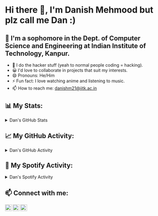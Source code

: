 # Hi there 👋, I'm Danish Mehmood but plz call me Dan :)

## 🌱 I'm a sophomore in the Dept. of Computer Science and Engineering at Indian Institute of Technology, Kanpur.

- 👀 I do the hacker stuff (yeah to normal people coding = hacking).
- 😀 I'd love to collaborate in projects that suit my interests.
- 😄 Pronouns: He/Him
- ⚡ Fun fact: I love watching anime and listening to music.
- 📫 How to reach me: [danishm21@iitk.ac.in](mailto:danishm21@iitk.ac.in)



## 📊 My Stats:

<details>
  <summary>Dan's GitHub Stats</summary>
<!-- [![Danish's GitHub stats](https://github-readme-stats.vercel.app/api?username=DanX069)](https://github.com/DanX069/github-readme-stats) -->
<table style="width:100%">
  <tr>
    <th><img src="https://github-readme-stats.vercel.app/api?username=DanX069&show_icons=true&theme=radical" /></th>
    <th><img src="https://github-readme-stats.vercel.app/api/top-langs/?username=DanX069&layout=compact&theme=radical&langs_count=10" /></th>
  </tr>
</table>
  </details>
  



## 📈 My GitHub Activity:

<details>
  <summary>Dan's GitHub Activity</summary>
<a href="https://github.com/ashutosh00710/github-readme-activity-graph"><img alt="Dan's Activity Graph" src="https://github-readme-activity-graph.vercel.app/graph?username=DanX069&theme=chartreuse-dark&custom_title=Dan's%20contribution%20graph&hide_border=true" /></a>
</details>




## 🎵 My Spotify Activity:

<details>
 <summary>Dan's Spotify Activity</summary>
 <div align="center">
    <img src="https://spotify-recently-played-readme.vercel.app/api?user=owkqjurxtbp6609ahrv25f4m1&unique=true&width=500&count=5">
  </div>
</details>




## 📫 Connect with me:

[<img align="left" alt="LinkedIn" width="22px" src="https://cdn.jsdelivr.net/npm/simple-icons@v3/icons/linkedin.svg" />](https://www.linkedin.com/in/danish-mehmood-9196a0242)
[<img align="left" alt="Instagram" width="22px" src="https://cdn.jsdelivr.net/npm/simple-icons@v3/icons/instagram.svg" />]([https://www.instagram.com/_dan_xkx_/](https://www.instagram.com/_dan_xkx_/?igshid=MzRlODBiNWFlZA%3D%3D))
[<img align="left" alt="Portfolio" width="22px" src="https://cdn.jsdelivr.net/npm/simple-icons@v3/icons/internetexplorer.svg" />](https://DanX069.github.io/portfolio/)








